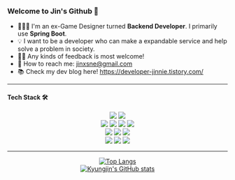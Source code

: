 ### Welcome to Jin's Github 👋

- 👩🏻‍💻 I'm an ex-Game Designer turned **Backend Developer**. I primarily use **Spring Boot**.
- 💡 I want to be a developer who can make a expandable service and help solve a problem in society.
- 🙌🏻 Any kinds of feedback is most welcome!
- 📧 How to reach me: jinxsne@gmail.com
- 📚 Check my dev blog here! https://developer-jinnie.tistory.com/
------
#### Tech Stack 🛠️
<p align="center">
  <img src="https://img.shields.io/badge/java-007396?style=flat-square&logo=java&logoColor=white"/> 
  <img src="https://img.shields.io/badge/Python-3776AB?style=flat-square&logo=Python&logoColor=white"/><br>
  <img src="https://img.shields.io/badge/Spring-6DB33F?style=flat-square&logo=Spring&logoColor=white"/> 
  <img src="https://img.shields.io/badge/SpringBoot-43B02A?style=flat-square&logo=Spring Boot&logoColor=white"/> 
  <img src="https://img.shields.io/badge/SpringSecurity-43B02A?style=flat-square&logo=Spring Security&logoColor=white"/> 
  <img src="https://img.shields.io/badge/Hibernate-232F3E?style=flat-square&logo=Hibernate&logoColor=white"/><br>
  <img src="https://img.shields.io/badge/MySQL-4479A1?style=flat-square&logo=MySQL&logoColor=white"/> 
  <img src="https://img.shields.io/badge/ORACLE-F80000?style=flat-square&logo=oracle&logoColor=white"/> 
  <img src="https://img.shields.io/badge/Redis-FF0000?style=flat-square&logo=Redis&logoColor=white"/><br>
  <img src="https://img.shields.io/badge/Git-F05032?style=flat-square&logo=git&logoColor=white"/> 
  <img src="https://img.shields.io/badge/Docker-2496ED?style=flat-square&logo=Docker&logoColor=white"/> 
  <img src="https://img.shields.io/badge/Amazon AWS-232F3E?style=flat-square&logo=amazonaws&logoColor=white"/><br>
</p>

------
<p align="center">
  <a href="https://github.com/kyungjinleelee/github-readme-stats">
    <img src="https://github-readme-stats.vercel.app/api/top-langs/?username=kyungjinleelee&layout=compact" alt="Top Langs"/>
  </a>
  <br>
  <a href="https://github.com/kyungjinleelee/github-readme-stats">
    <img src="https://github-readme-stats.vercel.app/api?username=kyungjinleelee" alt="Kyungjin's GitHub stats"/>
  </a>
</p>

